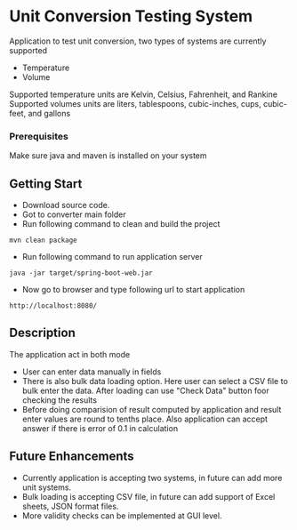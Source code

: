 # Unit Conversion Testing System

Application to test unit conversion, two types of systems are currently supported

- Temperature
- Volume

Supported temperature units are Kelvin, Celsius, Fahrenheit, and Rankine
Supported volumes units are liters, tablespoons, cubic-inches, cups, cubic-feet, and gallons

### Prerequisites

Make sure java and maven is installed on your system

## Getting Start

- Download source code.
- Got to converter main folder
- Run following command to clean and build the project

```
mvn clean package
```

- Run following command to run application server

```
java -jar target/spring-boot-web.jar
```

- Now go to browser and type following url to start application

```
http://localhost:8080/
```

## Description

The application act in both mode

- User can enter data manually in fields
- There is also bulk data loading option. Here user can select a CSV file to bulk enter the data. After loading can use "Check Data" button foor checking the results
- Before doing comparision of result computed by application and result enter values are round to tenths place. Also application can accept answer if there is error of 0.1 in calculation

## Future Enhancements

- Currently application is accepting two systems, in future can add more unit systems.
- Bulk loading is accepting CSV file, in future can add support of Excel sheets, JSON format files.
- More validity checks can be implemented at GUI level.
